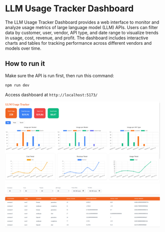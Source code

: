 # LLM Usage Tracker Dashboard

The LLM Usage Tracker Dashboard provides a web interface to monitor and analyze usage metrics of large language model (LLM) APIs. Users can filter data by customer, user, vendor, API type, and date range to visualize trends in usage, cost, revenue, and profit. The dashboard includes interactive charts and tables for tracking performance across different vendors and models over time.

## How to run it

Make sure the API is run first, then run this command:

```bash
npm run dev
```

Access dashboard at `http://localhost:5173/`

![Charts Screenshot](images/charts.png)
![Table Screenshot](images/table.png)